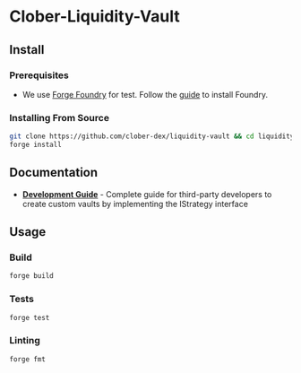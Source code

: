 # Clober-Liquidity-Vault

## Install

### Prerequisites

- We use [Forge Foundry](https://github.com/foundry-rs/foundry) for test. Follow the [guide](https://github.com/foundry-rs/foundry#installation) to install Foundry.

### Installing From Source

```bash
git clone https://github.com/clober-dex/liquidity-vault && cd liquidity-vault
forge install
```

## Documentation

- **[Development Guide](./DEVELOPMENT_GUIDE.md)** - Complete guide for third-party developers to create custom vaults by implementing the IStrategy interface

## Usage

### Build

```bash
forge build
```

### Tests

```bash
forge test
```

### Linting

```bash
forge fmt
```
